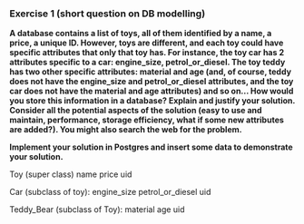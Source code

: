 ### **Exercise 1 (short question on DB modelling)**  
**A database contains a list of toys, all of them identified by a name, a price, a unique ID. However, toys are different, and each toy could have specific attributes that only that toy has. For instance, the toy car has 2 attributes specific to a car: engine_size, petrol_or_diesel. The toy teddy has two other specific attributes: material and age (and, of course, teddy does not have the engine_size and petrol_or_diesel attributes, and the toy car does not have the material and age attributes) and so on... How would you store this information in a database? Explain and justify your solution. Consider all the potential aspects of the solution (easy to use and maintain, performance, storage efficiency, what if some new attributes are added?). You might also search the web for the problem.**  

**Implement your solution in Postgres and insert some data to demonstrate your solution.**

Toy (super class)
name
price 
uid

Car (subclass of toy):
engine_size
petrol_or_diesel
uid

Teddy_Bear (subclass of Toy):
material
age
uid
